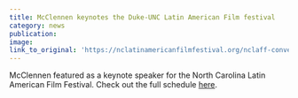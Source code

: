 ```yaml
---
title: McClennen keynotes the Duke-UNC Latin American Film festival
category: news
publication:
image:
link_to_original: 'https://nclatinamericanfilmfestival.org/nclaff-conversations/'
---
```


McClennen featured as a keynote speaker for the North Carolina Latin American Film Festival. Check out the full schedule [here](https://nclatinamericanfilmfestival.org/nclaff-conversations/).